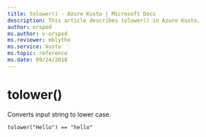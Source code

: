 ```yaml
---
title: tolower() - Azure Kusto | Microsoft Docs
description: This article describes tolower() in Azure Kusto.
author: orspod
ms.author: v-orspod
ms.reviewer: mblythe
ms.service: kusto
ms.topic: reference
ms.date: 09/24/2018
---
```

# tolower()

Converts input string to lower case.

```kusto
tolower("Hello") == "hello"
```